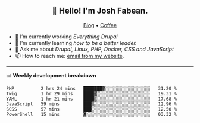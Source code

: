 <h2 align="center">👋 Hello! I'm Josh Fabean.</h2>
<p align="center">
  <a href="https://joshfabean.com">Blog</a> •
  <a href="https://www.buymeacoffee.com/LSxne6Yr4">Coffee</a>
</p>

- 🔭 I’m currently working *Everything Drupal*
- 🌱 I’m currently learning *how to be a better leader.*
- 💬 Ask me about *Drupal, Linux, PHP, Docker, CSS and JavaScript*
- 📫 How to reach me: [email from my website](https://joshfabean.com).

-------

📊 **Weekly development breakdown**
<!--START_SECTION:waka-->

```text
PHP          2 hrs 24 mins   ███████▓░░░░░░░░░░░░░░░░░   31.20 %
Twig         1 hr 29 mins    ████▓░░░░░░░░░░░░░░░░░░░░   19.31 %
YAML         1 hr 21 mins    ████▒░░░░░░░░░░░░░░░░░░░░   17.68 %
JavaScript   59 mins         ███▒░░░░░░░░░░░░░░░░░░░░░   12.96 %
SCSS         57 mins         ███░░░░░░░░░░░░░░░░░░░░░░   12.50 %
PowerShell   15 mins         ▓░░░░░░░░░░░░░░░░░░░░░░░░   03.32 %
```

<!--END_SECTION:waka-->

<!--
**fabean/fabean** is a ✨ _special_ ✨ repository because its `README.md` (this file) appears on your GitHub profile.

Here are some ideas to get you started:

- 🔭 I’m currently working on ...
- 🌱 I’m currently learning ...
- 👯 I’m looking to collaborate on ...
- 🤔 I’m looking for help with ...
- 💬 Ask me about ...
- 📫 How to reach me: ...
- 😄 Pronouns: ...
- ⚡ Fun fact: ...
-->
